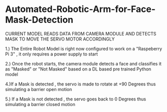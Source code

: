 # Automated-Robotic-Arm-for-Face-Mask-Detection

CURRENT MODEL READS DATA FROM CAMERA MODULE AND DETECTS MASK TO MOVE THE SERVO MOTOR ACCORDINGLY

1.) The Entire Robot Model is right now configured to work on a "Raspeberry Pi 3" , it only requires a power supply to start

2.) Once the robot starts, the camera module detects a face and classifies it as "Masked" or "Not Masked" based on a DL based pre trained Python model

4.)If a Mask is detected , the servo is made to rotate at +90 Degrees thus simulating a barrier open motion

5.) If a Mask is not detected , the servo goes back to 0 Degrees thus simulating a barrier closed motion


